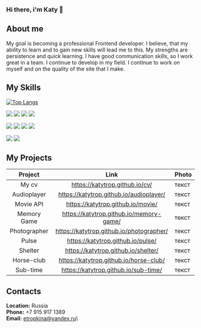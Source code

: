 ### Hi there, i'm Katy 👋

## **About me** ##

My goal is becoming a professional Frontend developer. I believe, that my ability to learn and to gain new skills will lead me to this. My strengths are persistence and quick learning. I have good communication skills, so I work great in a team. I continue to develop in my field. I continue to work on myself and on the quality of the site that I make.

## **My Skills** ##

[![Top Langs](https://github-readme-stats.vercel.app/api/top-langs/?Katytrop=anuraghazra)](https://github.com/anuraghazra/github-readme-stats)

![](https://img.shields.io/badge/-HTML-black?style=for-the-badge&logo=HTML5&logoColor=red)
![](https://img.shields.io/badge/-CSS-black?style=for-the-badge&logo=CSS3&logoColor=blue)
![](https://img.shields.io/badge/-JavaScript-black?style=for-the-badge&logo=JavaScript&logoColor=yellow)
![](https://img.shields.io/badge/-Sass-black?style=for-the-badge&logo=Sass&logoColor=pink)
<!-- ![](https://img.shields.io/badge/-React-black?style=for-the-badge&logo=React&logoColor=cyan) -->

![](https://img.shields.io/badge/-GitHub-black?style=for-the-badge&logo=GitHub&logoColor=white)
![](https://img.shields.io/badge/-VS%20Code-black?style=for-the-badge&logo=visualstudiocode&logoColor=blue)
![](https://img.shields.io/badge/-Figma-black?style=for-the-badge&logo=Figma&logoColor=red)
![](https://img.shields.io/badge/-Photoshop-black?style=for-the-badge&logo=AdobePhotoshop&logoColor=blue)


![](https://github-profile-summary-cards.vercel.app/api/cards/stats?username=daniilshat&theme=solarized_dark)
![](https://github-profile-summary-cards.vercel.app/api/cards/repos-per-language?username=daniilshat&theme=solarized_dark)


## **My Projects** ##

Project|Link|Photo|
:-----------:|:------------:|-------------------|
| My cv | https://katytrop.github.io/cv/ | текст |
| Audioplayer | https://katytrop.github.io/audioplayer/ | текст |
| Movie API | https://katytrop.github.io/movie/ | текст |
| Memory Game | https://katytrop.github.io/memory-game/ | текст |
| Photographer | https://katytrop.github.io/photographer/ | текст |
| Pulse | https://katytrop.github.io/pulse/ | текст |
| Shelter | https://katytrop.github.io/shelter/ | текст |
| Horse-club | https://katytrop.github.io/horse-club/ | текст |
| Sub-time | https://katytrop.github.io/sub-time/ | текст |

## **Contacts** ##
**Location:** Russia\
**Phone:** +7 915 917 1389\
**Email:** etropkina@yandex.ru\


